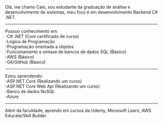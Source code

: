 Olá, me chamo Caio, sou estudante da graduação de análise e desenvolvimento de sistemas, meu foco é em desenvolvimento Backend C# .NET

---

Possuo conhecimento em:  
-C# .NET (Com certificado de curso)  
-Lógica de Programação  
-Programação orientada a objetos  
-Funcionamento e sintaxe de bancos de dados SQL (Básico)  
-AWS (Básico)  
-Git/GitHub (Básico)  

---

Estou aprendendo:  
-ASP.NET Core (Realizando um curso)  
-ASP.NET Core Web Api (Realizando um curso)  
-Banco de dados NoSQL  
-Azure  

---

Além da faculdade, aprendo em cursos da Udemy, Microsoft Learn, AWS Educate/Skill Builder
